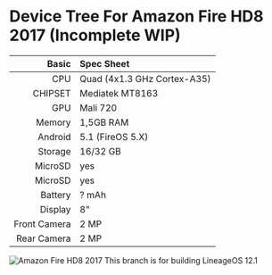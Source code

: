 Device Tree For Amazon Fire HD8 2017 (Incomplete WIP)
=================================================
Basic   | Spec Sheet
-------:|:--------------------------------------------------
CPU     | Quad (4x1.3 GHz Cortex-A35)
CHIPSET | Mediatek MT8163
GPU     | Mali 720
Memory  | 1,5GB RAM
Android | 5.1 (FireOS 5.X)
Storage | 16/32 GB
MicroSD | yes
MicroSD | yes
Battery | ? mAh
Display | 8"
Front Camera  | 2 MP
Rear Camera  | 2 MP

![Amazon Fire HD8 2017](https://media.wired.com/photos/5a2b2d4ea850e23a4736f3be/master/w_582,c_limit/amazonfire-TA.jpg "Amazon Fire HD8 2017")
This branch is for building LineageOS 12.1
